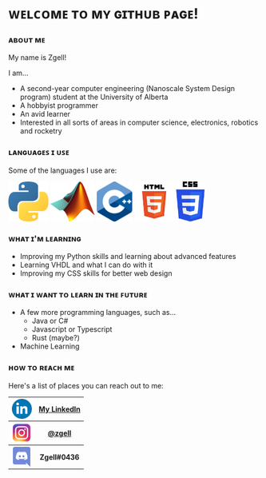 # ᴡᴇʟᴄᴏᴍᴇ ᴛᴏ ᴍʏ ɢɪᴛʜᴜʙ ᴘᴀɢᴇ!
### ᴀʙᴏᴜᴛ ᴍᴇ
My name is Zgell!

I am...
- A second-year computer engineering (Nanoscale System Design program) student at the University of Alberta
- A hobbyist programmer
- An avid learner
- Interested in all sorts of areas in computer science, electronics, robotics and rocketry

### ʟᴀɴɢᴜᴀɢᴇꜱ ɪ ᴜꜱᴇ

Some of the languages I use are:
<!--
- **𝙿𝚢𝚝𝚑𝚘𝚗**
- **𝙼𝙰𝚃𝙻𝙰𝙱**
- **𝙲++**
- **𝙷𝚃𝙼𝙻 𝚊𝚗𝚍 𝙲𝚂𝚂**
-->
[<img src="https://raw.githubusercontent.com/Zgell/Zgell/master/icons/logo-python.png" height=80em align=center alt-text="Python" title="Python">]()
[<img src="https://raw.githubusercontent.com/Zgell/Zgell/master/icons/logo-matlab.png" height=80em align=center alt-text="MATLAB" title="MATLAB">]()
[<img src="https://raw.githubusercontent.com/Zgell/Zgell/master/icons/logo-cpp.png" height=80em align=center alt-text="C++" title="C++">]()
[<img src="https://raw.githubusercontent.com/Zgell/Zgell/master/icons/logo-html.png" height=80em align=center alt-text="HTML" title="HTML">]()
[<img src="https://raw.githubusercontent.com/Zgell/Zgell/master/icons/logo-css.png" height=80em align=center alt-text="CSS" title="CSS">]()

### ᴡʜᴀᴛ ɪ'ᴍ ʟᴇᴀʀɴɪɴɢ

- Improving my Python skills and learning about advanced features
- Learning VHDL and what I can do with it
- Improving my CSS skills for better web design

<!--
Sometime in the future, I'd like to learn C# and/or Java as well as Javascript/Typescript.
I also want to learn a bit more about machine learning down the road and see what I can do with it.
-->

<!--
### ᴡʜᴀᴛ ɪ'ᴍ ᴡᴏʀᴋɪɴɢ ᴏɴ ɴᴏᴡ

Last month's project was [PyTerminal](https://github.com/Zgell/pyterminal), a little library to make colour and text formatting more accessible for Python projects.

This month's project is currently unknown, as I am busy with final exams.
I am hoping to begin a larger project over the Christmas break/early January.
-->

### ᴡʜᴀᴛ ɪ ᴡᴀɴᴛ ᴛᴏ ʟᴇᴀʀɴ ɪɴ ᴛʜᴇ ꜰᴜᴛᴜʀᴇ

- A few more programming languages, such as...
  - Java or C#
  - Javascript or Typescript
  - Rust (maybe?)
- Machine Learning

### ʜᴏᴡ ᴛᴏ ʀᴇᴀᴄʜ ᴍᴇ
Here's a list of places you can reach out to me:

<table style="width:30%">
  <tr>
    <th><img src="https://raw.githubusercontent.com/Zgell/Zgell/master/icons/logo-linkedin.png" height=40em align=center alt-text="LinkedIn" title="LinkedIn"</th>
    <th><a href="https://www.linkedin.com/in/zachary-gellner-866143203/" target=_blank>My LinkedIn</a></th>
  </tr>
  <tr>
    <th><img src="https://raw.githubusercontent.com/Zgell/Zgell/master/icons/logo-instagram.png" height=40em align=center alt-text="Instagram" title="Instagram"></th>
    <th><a href="https://www.instagram.com/zgell/" target=_blank>@zgell</a></th>
  </tr>
  <tr>
    <th><img src="https://raw.githubusercontent.com/Zgell/Zgell/master/icons/logo-discord.png" height=40em align=center alt-text="Discord" title="Discord"</th>
    <th>Zgell#0436</th>
  </tr>
</table>

<!--
[<img src="https://raw.githubusercontent.com/Zgell/Zgell/master/icons/logo-discord.png" height=40em align=left alt-text="Discord" title="Discord">]() Zgell#0436
[<img src="https://raw.githubusercontent.com/Zgell/Zgell/master/icons/logo-instagram.png" height=40em align=left alt-text="Instagram" title="Instagram">]() @zgell
-->
<!--
Monospace Text Generator: https://www.fancytextpro.com/fancy-text-generator/Lunicodes
("Tiny Capital Text" for subtitles, "Monospace Text" for content)
Markdown Simulator: https://jbt.github.io/markdown-editor/
Inspirations:
https://github.com/Raymo111/Raymo111
-->
